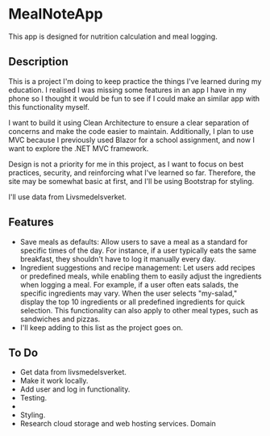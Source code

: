 ﻿# MealNoteApp
This app is designed for nutrition calculation and meal logging.

## Description
This is a project I'm doing to keep practice the things I've learned during my education. 
I realised I was missing some features in an app I have in my phone so I thought it would be fun to see if I could make an similar app with this functionality myself.

I want to build it using Clean Architecture to ensure a clear separation of concerns and make the code easier to maintain.
Additionally, I plan to use MVC because I previously used Blazor for a school assignment, and now I want to explore the .NET MVC framework.

Design is not a priority for me in this project, as I want to focus on best practices, security, and reinforcing what I've learned so far. 
Therefore, the site may be somewhat basic at first, and I'll be using Bootstrap for styling.

I'll use data from Livsmedelsverket. 

## Features

- Save meals as defaults: Allow users to save a meal as a standard for specific times of the day. For instance, if a user typically eats the same breakfast, they shouldn't have to log it manually every day.
- Ingredient suggestions and recipe management:
Let users add recipes or predefined meals, while enabling them to easily adjust the ingredients when logging a meal. For example, if a user often eats salads, the specific ingredients may vary. When the user selects "my-salad," display the top 10 ingredients or all predefined ingredients for quick selection. This functionality can also apply to other meal types, such as sandwiches and pizzas.
- I'll keep adding to this list as the project goes on. 

## To Do
- Get data from livsmedelsverket.
- Make it work locally.
- Add user and log in functionality.
- Testing.
- 
- Styling.
- Research cloud storage and web hosting services. Domain
